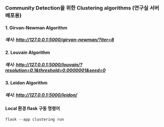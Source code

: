 ### Community Detection을 위한 Clustering algorithms (연구실 서버 배포용)
#### 1. Girvan-Newman Algorithm
##### 예시: http://127.0.0.1:5000/girvan-newman/?iter=8
#### 2. Louvain Algorithm
##### 예시: http://127.0.0.1:5000/louvain/?resolution=0.1&threshold=0.0000001&seed=0
#### 3. Leidon Algorithm
##### 예시: http://127.0.0.1:5000/leidon/

#### Local 환경 flask 구동 명령어
`flask --app clustering run`
